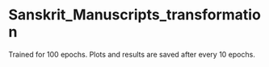 # Sanskrit_Manuscripts_transformation
Trained for 100 epochs. Plots and results are saved after every 10 epochs.

